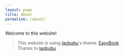 ```yaml
---
layout: page
title: About
permalink: /about/
---
```


Welcome to this website!

> This website is using [laobubu](http://laobubu.net)'s theme: [EasyBook](https://github.com/laobubu/jekyll-theme-EasyBook)  
> Thanks to [laobubu](http://laobubu.net).
